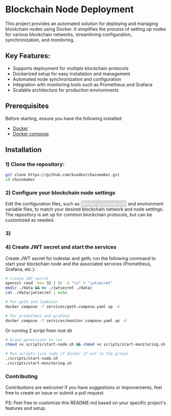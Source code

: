 # Blockchain Node Deployment
This project provides an automated solution for deploying and managing blockchain nodes using Docker. It simplifies the process of setting up nodes for various blockchain networks, streamlining configuration, synchronization, and monitoring.

## Key Features:
- Supports deployment for multiple blockchain protocols
- Dockerized setup for easy installation and management
- Automated node synchronization and configuration
- Integration with monitoring tools such as Prometheus and Grafana
- Scalable architecture for production environments

## Prerequisites
Before starting, ensure you have the following installed:

- [Docker](https://docker.com/)
- [Docker compose](https://docs.docker.com/compose/)

## Installation
### 1) Clone the repository:

```bash
git clone https://github.com/ksodex/chainmaker.git
cd chainmaker
```

### 2) Configure your blockchain node settings
Edit the configuration files, such as <span style="background-color: #CCCC; border-radius: 6px; padding: 2px; color: white">docker-compose.yml</span> and environment variable files, to match your desired blockchain network and node settings. The repository is set up for common blockchain protocols, but can be customized as needed.

### 3) 

### 4) Create JWT secret and start the services
Create JWT secret for lodestar and geth; run the following command to start your blockchain node and the associated services (Prometheus, Grafana, etc.):

``` sh
# Create JWT secret
openssl rand -hex 32 | tr -d "\n" > "jwtsecret"
mkdir ./data && mv ./jwtsecret ./data/
cat ./data/jwtsecret ; echo
```

```bash
# For geth and lodestar
docker compose -f services/geth.compose.yaml up -d
```

```bash
# For prometheus and grafana
docker compose -f services/monitor.compose.yaml up -d
```

Or running 2 script from root dir

```bash
# Grant permission to run
chmod +x scripts/start-node.sh && chmod +x scripts/start-monitoring.sh

# Run scripts (use sudo if docker if not in the group)
./scripts/start-node.sh
./scripts/start-monitoring.sh
```

### Contributing
Contributions are welcome! If you have suggestions or improvements, feel free to create an issue or submit a pull request.

PS: Feel free to customize this README.md based on your specific project's features and setup.
